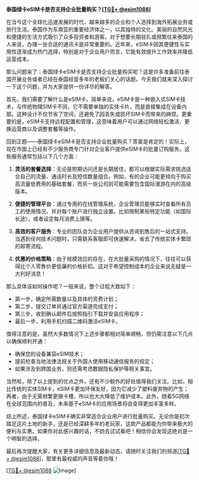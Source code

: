 **泰国绿卡eSIM卡是否支持企业批量购买？[[TG💪+ @esim1088](https://t.me/s/esim1088)]**

在当今这个全球化迅速发展的时代，越来越多的企业和个人选择到海外拓展业务或旅行生活。泰国作为东南亚的重要经济体之一，以其独特的文化、美丽的自然风光和便捷的生活方式吸引了众多投资者和游客。对于想要长期驻扎或频繁往来泰国的人来说，办理一张合适的通讯卡是非常重要的。近年来，eSIM卡因其便捷性与实用性逐渐成为热门选择，特别是对于企业用户而言，它能有效提升工作效率并降低运营成本。

那么问题来了：泰国绿卡eSIM卡是否支持企业批量购买呢？这是许多准备前往泰国开展业务或者已经在泰国经营多年的老板们关心的话题。今天我们就来深入探讨一下这个问题，并为大家提供一份详尽的解答。

首先，我们需要了解什么是eSIM卡。简单来说，eSIM卡是一种嵌入式SIM卡技术，与传统物理SIM卡不同，它不需要单独的实体卡片，而是直接集成在设备内部。这种设计不仅节省了空间，还避免了因丢失或损坏SIM卡而带来的麻烦。更重要的是，eSIM卡支持远程配置和管理，这意味着用户可以通过网络轻松激活、更换运营商以及调整套餐等操作。

回到正题——泰国绿卡eSIM卡是否支持企业批量购买？答案是肯定的！实际上，现在市面上已经有不少服务商专门针对企业客户提供eSIM卡的批量订购服务。这些服务通常包括以下几个方面：

1. **灵活的套餐选择**：无论是短期访问还是长期居住，都可以根据实际需求挑选适合自己的流量、通话时长及短信数量组合。例如，有的企业可能更倾向于购买高流量低费用的基础套餐，而另一些公司则可能需要包含国际漫游在内的高级版本。
   
2. **便捷的管理平台**：通过专用的在线管理系统，企业管理员能够实时查看所有员工的使用情况，并对每个账户进行独立设置。比如限制某些特定功能（如国际长途），或者设定每月消费上限等。

3. **高效的客户服务**：专业的团队会为企业用户提供从咨询到售后的一站式支持。当遇到任何技术问题时，只需联系客服即可快速解决，省去了传统实体卡繁琐的邮寄流程。

4. **优惠的价格策略**：由于规模效应的存在，在大批量采购的情况下，往往可以获得比个人零售价更低廉的价格折扣。这对于希望控制成本的企业来说无疑是一大利好消息！

那么具体该如何操作呢？一般来说，整个过程大致如下：
- 第一步，确定所需数量以及具体的资费计划；
- 第二步，提交订单并通过官方渠道完成支付；
- 第三步，收到确认邮件后按照指引下载并安装应用程序；
- 最后一步，利用手机扫描二维码激活eSIM卡。

值得注意的是，虽然大多数情况下上述步骤都相对简单顺畅，但仍需注意以下几点以确保顺利开通：
- 确保您的设备兼容eSIM技术；
- 提前检查当地法律法规关于外国人使用移动通信服务的规定；
- 如果涉及到跨国业务，则还需考虑数据隐私保护等相关事宜。

当然啦，除了以上提到的优点之外，还有不少额外的好处值得我们关注。比如，相比传统的实体SIM卡，eSIM卡更加环保友好，因为它减少了塑料废弃物的产生；再者，由于无需频繁更换卡槽，所以也大大降低了维护成本。此外，随着5G网络在全球范围内的普及，未来基于eSIM卡的应用场景将会变得更加丰富多样。

综上所述，泰国绿卡eSIM卡确实非常适合企业用户进行批量购买。无论你是初次踏足这片土地的新手，还是已经深耕多年的老玩家，这款产品都能为你带来极大的便利与实惠。如果你对此感兴趣的话，不妨去试试看吧！相信你会发现这绝对是一个明智的选择。

最后再次提醒大家，有关更多详细信息及最新动态，请随时关注我们的频道[[TG💪+ @esim1088](https://t.me/s/esim1088)]，那里有最权威的声音等着你哦！

[[TG💪+ @esim1088](https://t.me/s/esim1088) ![Image](https://i.postimg.cc/4NQfJmqS/Snipaste-2025-05-13-00-14-12.png)]